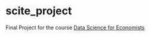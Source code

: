 # scite_project
Final Project for the course [Data Science for Economists](https://github.com/masonrhayes/DScourseS20)
